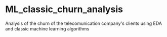 # ML_classic_churn_analysis
Analysis of the churn of the telecomunication company's clients using EDA and classic machine learning algorithms
